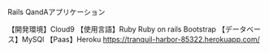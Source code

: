 Rails QandAアプリケーション 

【開発環境】Cloud9 
【使用言語】Ruby Ruby on rails Bootstrap 
【データベース】MySQl 
【Paas】Heroku https://tranquil-harbor-85322.herokuapp.com/
